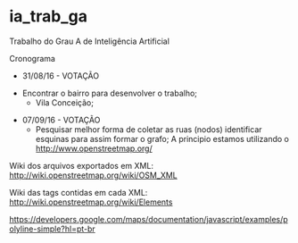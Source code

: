 # ia_trab_ga
Trabalho do Grau A de Inteligência Artificial

Cronograma

- 31/08/16 - VOTAÇÃO
* Encontrar o bairro para desenvolver o trabalho;
	* Vila Conceição;

	
	
- 07/09/16 - VOTAÇÃO
	* Pesquisar melhor forma de coletar as ruas (nodos) identificar esquinas para assim formar o grafo;
		A principio estamos utilizando o http://www.openstreetmap.org/

Wiki dos arquivos exportados em XML:
http://wiki.openstreetmap.org/wiki/OSM_XML

Wiki das tags contidas em cada XML:
http://wiki.openstreetmap.org/wiki/Elements

https://developers.google.com/maps/documentation/javascript/examples/polyline-simple?hl=pt-br
